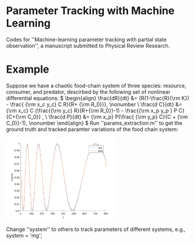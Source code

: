 # Parameter Tracking with Machine Learning
Codes for ''Machine-learning parameter tracking with partial state observation'', a manuscript submitted to Physical Review Research.

# Example

Suppose we have a chaotic food-chain system of three species: resource, consumer, and predator, descirbed by the following set of nonlinear differential equations:
$
\begin{align}
\frac{dR}{dt} &= {R(1-\frac{R}{\rm K}) - \frac{ {\rm x_c y_c} C R}{R+ {\rm R_0}}}, \nonumber \\
\frac{d C}{dt} &= {\rm x_c} C (\frac{{\rm y_c} R}{R+{\rm R_0}}-1) - \frac{{\rm x_p y_p } P C}{C+{\rm C_0}} , \\
\frac{d P}{dt} &= {\rm x_p} P(\frac{ {\rm y_p} C}{C + {\rm C_0}}-1), \nonumber
\end{align}
$
Run ''params_extraction.m'' to get the ground truth and tracked paramter variations of the food chain system:

<img src='results/foodchain.png' width='300'>

Change ''system'' to others to track parameters of different systems, e.g., system = 'mg';
